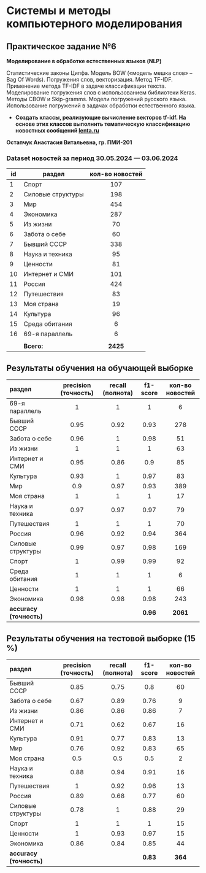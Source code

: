 # Системы и методы компьютерного моделирования
## Практическое задание №6
**Моделирование в обработке естественных языков (NLP)**

Статистические законы Ципфа. Модель BOW («модель мешка слов» – Bag Of Words).
Погружения слов, векторизация. Метод TF-IDF. Применение метода TF-IDF в задаче
классификации текста. Моделирование погружения слов с использованием библиотеки Keras.
Методы CBOW и Skip-gramms. Модели погружений русского языка. Использование
погружений в задачах обработки естественного языка.

- **Создать классы, реализующие вычисление векторов tf-idf. На основе этих классов
выполнить тематическую классификацию новостных сообщений [lenta.ru](https://lenta.ru/)**

**Остапчук Анастасия Витальевна, гр. ПМИ-201**

### Dataset новостей за период 30.05.2024 — 03.06.2024
| id | раздел            | кол-во новостей |
|----|-------------------|:---------------:|
| 1  | Спорт             |       107       |
| 2  | Силовые структуры |       198       |
| 3  | Мир               |       454       |
| 4  | Экономика         |       287       |
| 5  | Из жизни          |       70        |
| 6  | Забота о себе     |       60        |
| 7  | Бывший СССР       |       338       |
| 8  | Наука и техника   |       95        |
| 9  | Ценности          |       81        |
| 10 | Интернет и СМИ    |       101       |
| 11 | Россия            |       424       |
| 12 | Путешествия       |       83        |
| 13 | Моя страна        |       19        |
| 14 | Культура          |       96        |
| 15 | Среда обитания    |        6        |
| 16 | 69-я параллель    |        6        |
|    |                   |                 |
|    | **Всего:**        |    **2425**     |

## Результаты обучения на обучающей выборке

| раздел                  | precision (точность) | recall (полнота) | f1-score | кол-во новостей |
|:------------------------|:--------------------:|:----------------:|:--------:|:---------------:|
| 69-я параллель          |          1           |        1         |    1     |        6        |
| Бывший СССР             |         0.95         |       0.92       |   0.93   |       278       |
| Забота о себе           |         0.96         |        1         |   0.98   |       51        |
| Из жизни                |          1           |        1         |    1     |       63        |
| Интернет и СМИ          |         0.95         |       0.86       |   0.9    |       85        |
| Культура                |         0.93         |        1         |   0.97   |       83        |
| Мир                     |         0.9          |       0.97       |   0.93   |       389       |
| Моя страна              |          1           |        1         |    1     |       17        |
| Наука и техника         |         0.97         |       0.97       |   0.97   |       79        |
| Путешествия             |          1           |        1         |    1     |       70        |
| Россия                  |         0.96         |       0.92       |   0.94   |       364       |
| Силовые структуры       |         0.99         |       0.97       |   0.98   |       169       |
| Спорт                   |          1           |       0.99       |   0.99   |       92        |
| Среда обитания          |          1           |        1         |    1     |        6        |
| Ценности                |          1           |        1         |    1     |       66        |
| Экономика               |         0.98         |       0.98       |   0.98   |       243       |
| **accuracy (точность)** |                      |                  | **0.96** |    **2061**     |

## Результаты обучения на тестовой выборке (15 %)

| раздел                  | precision (точность) | recall (полнота) | f1-score | кол-во новостей |
|:------------------------|:--------------------:|:----------------:|:--------:|:---------------:|
| Бывший СССР             |         0.85         |       0.75       |   0.8    |       60        |
| Забота о себе           |         0.67         |       0.89       |   0.76   |        9        |
| Из жизни                |         0.86         |       0.86       |   0.86   |        7        |
| Интернет и СМИ          |         0.71         |       0.62       |   0.67   |       16        |
| Культура                |         0.91         |       0.77       |   0.83   |       13        |
| Мир                     |         0.76         |       0.92       |   0.83   |       65        |
| Моя страна              |         0.5          |       0.5        |   0.5    |        2        |
| Наука и техника         |         0.88         |       0.94       |   0.91   |       16        |
| Путешествия             |          1           |       0.92       |   0.96   |       13        |
| Россия                  |         0.89         |       0.68       |   0.77   |       60        |
| Силовые структуры       |         0.78         |        1         |   0.88   |       29        |
| Спорт                   |          1           |        1         |    1     |       15        |
| Ценности                |          1           |       0.93       |   0.97   |       15        |
| Экономика               |         0.86         |       0.84       |   0.85   |       44        |
| **accuracy (точность)** |                      |                  | **0.83** |     **364**     | 
